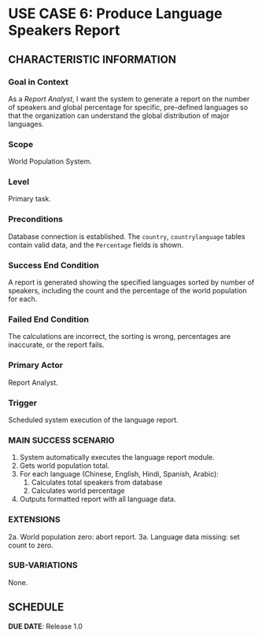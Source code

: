# USE CASE 6: Produce Language Speakers Report
## CHARACTERISTIC INFORMATION
### Goal in Context
As a *Report Analyst*, I want the system to generate a report on the number of speakers and global percentage for specific, pre-defined languages so that the organization can understand the global distribution of major languages.

### Scope
World Population System.

### Level
Primary task.

### Preconditions
Database connection is established. The `country`, `countrylanguage` tables contain valid data, and the `Percentage` fields is shown.

### Success End Condition
A report is generated showing the specified languages sorted by number of speakers, including the count and the percentage of the world population for each.

### Failed End Condition
The calculations are incorrect, the sorting is wrong, percentages are inaccurate, or the report fails.

### Primary Actor
Report Analyst.

### Trigger
Scheduled system execution of the language report.

### MAIN SUCCESS SCENARIO
1. System automatically executes the language report module.
2. Gets world population total.
3. For each language (Chinese, English, Hindi, Spanish, Arabic):
    1. Calculates total speakers from database
    2. Calculates world percentage
4. Outputs formatted report with all language data.

### EXTENSIONS
2a. World population zero: abort report.
3a. Language data missing: set count to zero.

### SUB-VARIATIONS
None.

## SCHEDULE
**DUE DATE**: Release 1.0